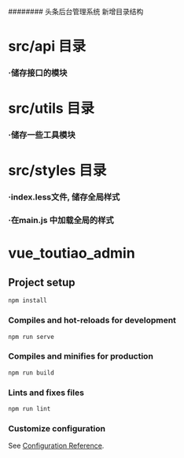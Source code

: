 
######## 头条后台管理系统 新增目录结构

# src/api 目录
###     ·储存接口的模块

# src/utils 目录
###     ·储存一些工具模块

# src/styles 目录
###     ·index.less文件, 储存全局样式
###     ·在main.js 中加载全局的样式





# vue_toutiao_admin

## Project setup
```
npm install
```

### Compiles and hot-reloads for development
```
npm run serve
```

### Compiles and minifies for production
```
npm run build
```

### Lints and fixes files
```
npm run lint
```

### Customize configuration
See [Configuration Reference](https://cli.vuejs.org/config/).
